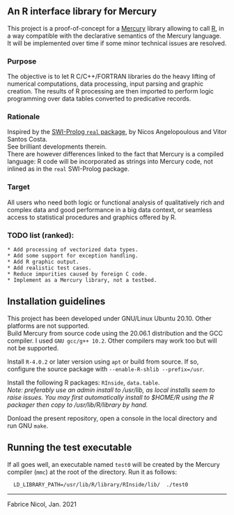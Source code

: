 ## An R interface library for Mercury

This project is a proof-of-concept for a
[Mercury](https://www.mercurylang.org) library allowing to call [R](https://www.r-project.org/),
in a way compatible with the declarative semantics of
the Mercury language.  
It will be implemented over time if some minor technical issues are
resolved.  

### Purpose

The objective is to let R C/C++/FORTRAN libraries do the heavy lifting
of numerical computations, data processing, input parsing and
graphic creation. The results of R processing are then imported to
perform logic programming over data tables converted to
predicative records.  

### Rationale

Inspired by the [SWI-Prolog `real`
package](https://github.com/SWI-Prolog/packages-real), by Nicos
Angelopoulous and Vitor Santos Costa.  
See brilliant developments therein.  
There are however differences linked to the fact that Mercury is a
compiled language: R code will be incorporated as strings into Mercury
code, not inlined as in the `real` SWI-Prolog package.

### Target

All users who need both logic or functional analysis of qualitatively
rich and complex data and good performance in a big data context, or
seamless access to statistical procedures and graphics offered by R.   

### TODO list (ranked):

    * Add processing of vectorized data types.
    * Add some support for exception handling.
    * Add R graphic output.
    * Add realistic test cases.
    * Reduce impurities caused by foreign C code.
    * Implement as a Mercury library, not a testbed.
    
## Installation guidelines

This project has been developed under GNU/Linux Ubuntu 20.10. Other
platforms are not supported.  
Build Mercury from source code using the 20.06.1 distribution and the
GCC compiler. I used `GNU gcc/g++ 10.2`. Other compilers may work
too but will not be supported.  

Install `R-4.0.2` or later version using `apt` or build from source. If
so, configure the source package with `--enable-R-shlib --prefix=/usr`.  

Install the following R packages: `RInside`, `data.table`.  
*Note: preferably use an admin install to /usr/lib, as local installs
seem to raise issues. You may first automatically install to $HOME/R
using the R packager then copy to /usr/lib/R/library by hand.*  

Donload the present repository, open a console in the local directory
and run GNU `make`.  

## Running the test executable

If all goes well, an executable named `test0` will be created by the
Mercury compiler (`mmc`) at the root of the directory. Run it as
follows:   

      LD_LIBRARY_PATH=/usr/lib/R/library/RInside/lib/  ./test0  

-----------------------------------

Fabrice Nicol, Jan. 2021


